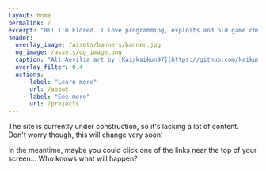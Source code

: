 ```yaml
---
layout: home
permalink: /
excerpt: "Hi! I'm Eldred. I love programming, exploits and old game consoles."
header:
  overlay_image: /assets/banners/banner.jpg
  og_image: /assets/og_image.png
  caption: "All Aevilia art by [Kai/kaikun97](https://github.com/kaikun97)"
  overlay_filter: 0.4
  actions:
    - label: "Learn more"
      url: /about
    - label: "See more"
      url: /projects
---
```


The site is currently under construction, so it's lacking a lot of content. Don't worry though, this will change very soon!

In the meantime, maybe you could click one of the links near the top of your screen... Who knows what will happen?
